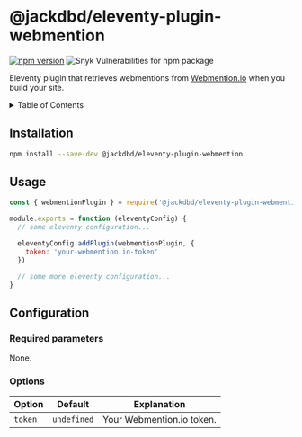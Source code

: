 # @jackdbd/eleventy-plugin-webmention

[![npm version](https://badge.fury.io/js/@jackdbd%2Feleventy-plugin-webmention.svg)](https://badge.fury.io/js/@jackdbd%2Feleventy-plugin-webmention)
![Snyk Vulnerabilities for npm package](https://img.shields.io/snyk/vulnerabilities/npm/@jackdbd%2Feleventy-plugin-webmention)

Eleventy plugin that retrieves webmentions from [Webmention.io](https://webmention.io/) when you build your site.

<!-- START doctoc generated TOC please keep comment here to allow auto update -->
<!-- DON'T EDIT THIS SECTION, INSTEAD RE-RUN doctoc TO UPDATE -->
<details><summary>Table of Contents</summary>

- [Installation](#installation)
- [Usage](#usage)
- [Configuration](#configuration)
  - [Required parameters](#required-parameters)
  - [Options](#options)

<!-- END doctoc generated TOC please keep comment here to allow auto update -->
</details>

## Installation

```sh
npm install --save-dev @jackdbd/eleventy-plugin-webmention
```


## Usage

```js
const { webmentionPlugin } = require('@jackdbd/eleventy-plugin-webmention')

module.exports = function (eleventyConfig) {
  // some eleventy configuration...

  eleventyConfig.addPlugin(webmentionPlugin, {
    token: 'your-webmention.io-token'
  })

  // some more eleventy configuration...
}
```

## Configuration

### Required parameters

None.

### Options

| Option | Default | Explanation |
| --- | --- | --- |
| `token` | `undefined` | Your Webmention.io token. |
